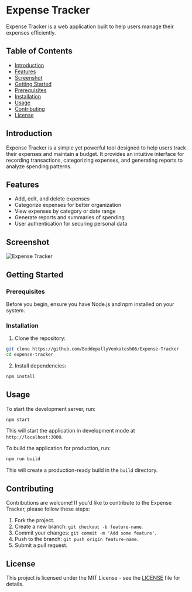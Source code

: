 # Expense Tracker

Expense Tracker is a web application built to help users manage their expenses efficiently.

## Table of Contents

- [Introduction](#introduction)
- [Features](#features)
- [Screenshot](#screenshot)
- [Getting Started](#getting-started)
- [Prerequisites](#prerequisites)
- [Installation](#installation)
- [Usage](#usage)
- [Contributing](#contributing)
- [License](#license)

## Introduction

Expense Tracker is a simple yet powerful tool designed to help users track their expenses and maintain a budget. It provides an intuitive interface for recording transactions, categorizing expenses, and generating reports to analyze spending patterns.

## Features

- Add, edit, and delete expenses
- Categorize expenses for better organization
- View expenses by category or date range
- Generate reports and summaries of spending
- User authentication for securing personal data

## Screenshot

![Expense Tracker]()

## Getting Started

### Prerequisites

Before you begin, ensure you have Node.js and npm installed on your system.

### Installation

1. Clone the repository:

```bash
git clone https://github.com/BoddepallyVenkatesh06/Expense-Tracker
cd expense-tracker
```

2. Install dependencies:

```bash
npm install
```

## Usage

To start the development server, run:

```bash
npm start
```

This will start the application in development mode at `http://localhost:3000`.

To build the application for production, run:

```bash
npm run build
```

This will create a production-ready build in the `build` directory.

## Contributing

Contributions are welcome! If you'd like to contribute to the Expense Tracker, please follow these steps:

1. Fork the project.
2. Create a new branch: `git checkout -b feature-name`.
3. Commit your changes: `git commit -m 'Add some feature'`.
4. Push to the branch: `git push origin feature-name`.
5. Submit a pull request.

## License

This project is licensed under the MIT License - see the [LICENSE](LICENSE) file for details.
